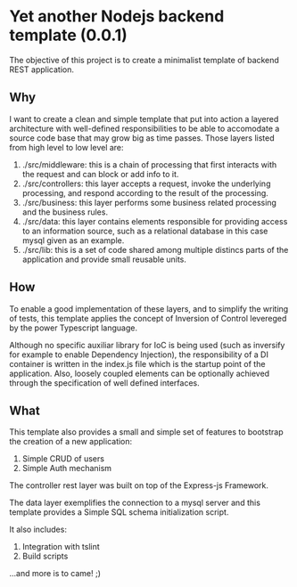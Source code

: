 # Yet another Nodejs backend template (0.0.1)

The objective of this project is to create a minimalist template of backend REST application.

## Why
I want to create a clean and simple template that put into action a layered architecture with well-defined responsibilities to be able to accomodate a source code base that may grow big as time passes. Those layers listed from high level to low level are:

1. ./src/middleware: this is a chain of processing that first interacts with the request and can block or add info to it.
2. ./src/controllers: this layer accepts a request, invoke the underlying processing, and respond according to the result of the processing.
3. ./src/business: this layer performs some business related processing and the business rules. 
4. ./src/data: this layer contains elements responsible for providing access to an information source, such as a relational database in this case mysql given as an example.
5. ./src/lib: this is a set of code shared among multiple distincs parts of the application and provide small reusable units.

## How
To enable a good implementation of these layers, and to simplify the writing of tests, this template applies the concept of Inversion of Control levereged by the power Typescript language.

Although no specific auxiliar library for IoC is being used (such as inversify for example to enable Dependency Injection), the responsibility of a DI container is written in the index.js file which is the startup point of the application. Also, loosely coupled elements can be optionally achieved through the specification of well defined interfaces.

## What

This template also provides a small and simple set of features to bootstrap the creation of a new application:

1. Simple CRUD of users
2. Simple Auth mechanism

The controller rest layer was built on top of the Express-js Framework.

The data layer exemplifies the connection to a mysql server and this template provides a Simple SQL schema initialization script.

It also includes:

1. Integration with tslint
2. Build scripts

...and more is to came! ;)
